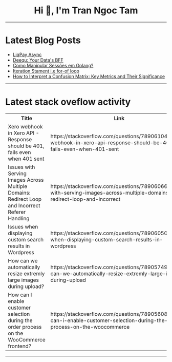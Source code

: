 <h1 align="center">Hi 👋, I'm Tran Ngoc Tam</h1>

---

# Latest Blog Posts 
<!-- BLOG-POST-LIST:START -->
- [LiqPay Async](https://dev.to/taranka/liqpay-async-32a1)
- [Deequ: Your Data&#39;s BFF](https://dev.to/aws-builders/deequ-your-datas-bff-372f)
- [Como Manipular Sessões em Golang?](https://dev.to/ortizdavid/como-manipular-sessoes-em-golang-544n)
- [Iteration Stament i.e for-of loop](https://dev.to/mahf001/iteration-stament-ie-for-of-loop-37pm)
- [How to Interpret a Confusion Matrix: Key Metrics and Their Significance](https://dev.to/fizza_c3e734ee2a307cf35e5/how-to-interpret-a-confusion-matrix-key-metrics-and-their-significance-4hme)
<!-- BLOG-POST-LIST:END -->

---

# Latest stack oveflow activity
<table>
  <tr><th>Title</th><th>Link</th></tr>
  <!-- STACKOVERFLOW:START --><tr><td>Xero webhook in Xero API - Response should be 401, fails even when 401 sent</td><td>https://stackoverflow.com/questions/78906104/xero-webhook-in-xero-api-response-should-be-401-fails-even-when-401-sent</td></tr><tr><td>Issues with Serving Images Across Multiple Domains: Redirect Loop and Incorrect Referer Handling</td><td>https://stackoverflow.com/questions/78906066/issues-with-serving-images-across-multiple-domains-redirect-loop-and-incorrect</td></tr><tr><td>Issues when displaying custom search results in Wordpress</td><td>https://stackoverflow.com/questions/78906050/issues-when-displaying-custom-search-results-in-wordpress</td></tr><tr><td>How can we automatically resize extremly large images during upload?</td><td>https://stackoverflow.com/questions/78905749/how-can-we-automatically-resize-extremly-large-images-during-upload</td></tr><tr><td>How can I enable customer selection during the order process on the WooCommerce frontend?</td><td>https://stackoverflow.com/questions/78905608/how-can-i-enable-customer-selection-during-the-order-process-on-the-woocommerce</td></tr><!-- STACKOVERFLOW:END -->
</table>

---



